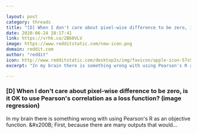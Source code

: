 ```yaml
---

layout: post
category: threads
title: "[D] When I don't care about pixel-wise difference to be zero, is it OK to use Pearson's correlation as a loss function? (image regression)"
date: 2020-06-24 18:17:41
link: https://vrhk.co/2B60VLV
image: https://www.redditstatic.com/new-icon.png
domain: reddit.com
author: "reddit"
icon: http://www.redditstatic.com/desktop2x/img/favicon/apple-icon-57x57.png
excerpt: "In my brain there is something wrong with using Pearson's R as an objective function. &amp;#x200B; First, because there are many outputs that would..."

---
```


### [D] When I don't care about pixel-wise difference to be zero, is it OK to use Pearson's correlation as a loss function? (image regression)

In my brain there is something wrong with using Pearson's R as an objective function. &amp;#x200B; First, because there are many outputs that would...